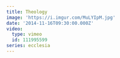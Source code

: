 ```yaml
---
title: Theology
image: 'https://i.imgur.com/MuLYIpM.jpg'
date: '2014-11-16T09:30:00.000Z'
video:
  type: vimeo
  id: 111995599
series: ecclesia
---
```


